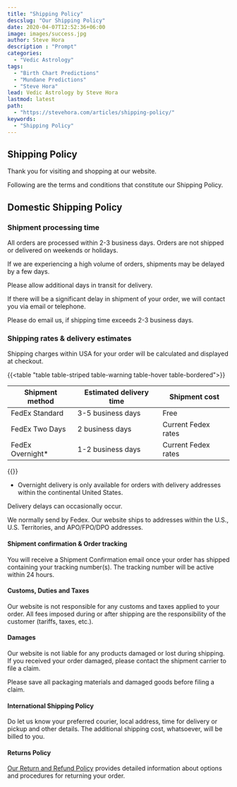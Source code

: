 ```yaml
---
title: "Shipping Policy"
descslug: "Our Shipping Policy"
date: 2020-04-07T12:52:36+06:00
image: images/success.jpg
author: Steve Hora
description : "Prompt"
categories: 
  - "Vedic Astrology"
tags:
  - "Birth Chart Predictions"
  - "Mundane Predictions"
  - "Steve Hora"
lead: Vedic Astrology by Steve Hora
lastmod: latest 
path:
  - "https://stevehora.com/articles/shipping-policy/"
keywords:
  - "Shipping Policy"
---
```


## Shipping Policy

Thank you for visiting and shopping at our website.

Following are the terms and conditions that constitute our Shipping Policy.

## Domestic Shipping Policy

### Shipment processing time

All orders are processed within 2-3 business days. Orders are not shipped or delivered on weekends or holidays.

If we are experiencing a high volume of orders, shipments may be delayed by a few days.

Please allow additional days in transit for delivery.

If there will be a significant delay in shipment of your order, we will contact you via email or telephone.

Please do email us, if shipping time exceeds 2-3 business days.

### Shipping rates & delivery estimates

Shipping charges within USA for your order will be calculated and displayed at checkout.

{{<table "table table-striped table-warning table-hover table-bordered">}}

| Shipment method | Estimated delivery time | Shipment cost |
| ----------------|-------------------------|---------------|
| FedEx Standard  | 3-5 business days |	Free |
| FedEx Two Days  | 2 business days | Current Fedex rates |
| FedEx Overnight*| 1-2 business days |	Current Fedex rates |

{{</table>}}

* Overnight delivery is only available for orders with delivery addresses within the continental United States.

Delivery delays can occasionally occur.

We normally send by Fedex. Our website ships to addresses within the U.S., U.S. Territories, and APO/FPO/DPO addresses.

#### Shipment confirmation & Order tracking

You will receive a Shipment Confirmation email once your order has shipped containing your tracking number(s). The tracking number will be active within 24 hours.

#### Customs, Duties and Taxes

Our website is not responsible for any customs and taxes applied to your order. All fees imposed during or after shipping are the responsibility of the customer (tariffs, taxes, etc.).

#### Damages

Our website is not liable for any products damaged or lost during shipping. If you received your order damaged, please contact the shipment carrier to file a claim.

Please save all packaging materials and damaged goods before filing a claim.

#### International Shipping Policy

Do let us know your preferred courier, local address, time for delivery or pickup and other details. The additional shipping cost, whatsoever, will be billed to you.

#### Returns Policy
[Our Return and Refund Policy](/articles/refunds/) provides detailed information about options and procedures for returning your order.